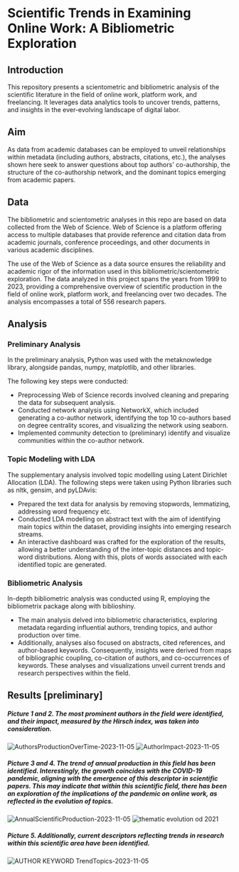 # Scientific Trends in Examining Online Work: A Bibliometric Exploration



## Introduction

This repository presents a scientometric and bibliometric analysis of the scientific literature in the field of online work, platform work, and freelancing. It leverages data analytics tools to uncover trends, patterns, and insights in the ever-evolving landscape of digital labor.

## Aim

As data from academic databases can be employed to unveil relationships within metadata (including authors, abstracts, citations, etc.), the analyses shown here seek to answer questions about top authors' co-authorship, the structure of the co-authorship network, and the dominant topics emerging from academic papers.

## Data 

The bibliometric and scientometric analyses in this repo are based on data collected from the Web of Science. Web of Science is a platform offering access to multiple databases that provide reference and citation data from academic journals, conference proceedings, and other documents in various academic disciplines. 

The use of the Web of Science as a data source ensures the reliability and academic rigor of the information used in this bibliometric/scientometric exploration. The data analyzed in this project spans the years from 1999 to 2023, providing a comprehensive overview of scientific production in the field of online work, platform work, and freelancing over two decades. The analysis encompasses a total of 556 research papers.

## Analysis 

### Preliminary Analysis

In the preliminary analysis, Python was used with the metaknowledge library, alongside pandas, numpy, matplotlib, and other libraries. 

The following key steps were conducted:

- Preprocessing Web of Science records involved cleaning and preparing the data for subsequent analysis.
- Conducted network analysis using NetworkX, which included generating a co-author network, identifying the top 10 co-authors based on degree centrality scores, and visualizing the network using seaborn.
- Implemented community detection to (preliminary) identify and visualize communities within the co-author network.

### Topic Modeling with LDA

The supplementary analysis involved topic modelling using Latent Dirichlet Allocation (LDA). The following steps were taken using Python libraries such as nltk, gensim, and pyLDAvis:

- Prepared the text data for analysis by removing stopwords, lemmatizing, addressing word frequency etc.
- Conducted LDA modelling on abstract text with the aim of identifying main topics within the dataset, providing insights into emerging research streams.
- An interactive dashboard was crafted for  the exploration of the results, allowing a better understanding of the inter-topic distances and topic-word distributions. Along with this, 
plots of words associated with each identified topic are generated.

### Bibliometric Analysis

In-depth bibliometric analysis was conducted using R, employing the bibliometrix package along with biblioshiny. 

- The main analysis delved into bibliometric characteristics, exploring metadata regarding influential authors, trending topics, and author production over time.
- Additionally, analyses also focused on abstracts, cited references, and author-based keywords. Consequently, insights were derived from maps of bibliographic coupling, co-citation of authors, and co-occurrences of keywords. These analyses and visualizations unveil current trends and research perspectives within the field.

## Results [preliminary]

##### Picture 1 and 2. The most prominent authors in the field were identified, and their impact, measured by the Hirsch index, was taken into consideration.
![AuthorsProductionOverTime-2023-11-05](https://github.com/makilezx/Scientific-Trends-in-Online-Work-A-Bibliometric-Exploration/assets/50851469/4cacedbe-f9a1-4833-9838-94726ed2bf37)
![AuthorImpact-2023-11-05](https://github.com/makilezx/Scientific-Trends-in-Online-Work-A-Bibliometric-Exploration/assets/50851469/89c8ae0a-276b-46e6-9635-891b1dc5d486)

##### Picture 3 and 4. The trend of annual production in this field has been identified. Interestingly, the growth coincides with the COVID-19 pandemic, aligning with the emergence of this descriptor in scientific papers. This may indicate that within this scientific field, there has been an exploration of the implications of the pandemic on online work, as reflected in the evolution of topics.
![AnnualScientificProduction-2023-11-05](https://github.com/makilezx/Scientific-Trends-in-Online-Work-A-Bibliometric-Exploration/assets/50851469/f38e742e-8daa-4397-80fd-d45b851bfb01)
![thematic evolution od 2021](https://github.com/makilezx/Scientific-Trends-in-Online-Work-A-Bibliometric-Exploration/assets/50851469/376a6ae8-ab1c-467e-891e-d08d23a9a553)

##### Picture 5. Additionally, current descriptors reflecting trends in research within this scientific area have been identified.
![AUTHOR KEYWORD TrendTopics-2023-11-05](https://github.com/makilezx/Scientific-Trends-in-Online-Work-A-Bibliometric-Exploration/assets/50851469/27056ec0-1c6c-4be1-a457-eacba2b26b82)







